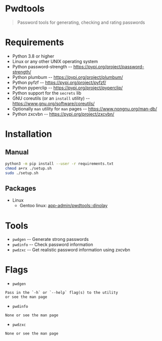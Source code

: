 # Pwdtools

> Password tools for generating, checking and rating passwords

# Requirements

- Python 3.8 or higher
- Linux or any other UNIX operating system
- Python password-strength -- https://pypi.org/project/password-strength/
- Python plumbum -- https://pypi.org/project/plumbum/
- Python pyfzf -- https://pypi.org/project/pyfzf/
- Python pyperclip -- https://pypi.org/project/pyperclip/
- Python support for the `secrets` lib
- GNU coreutils (or an `install` utility) -- https://www.gnu.org/software/coreutils/
- Optionally `man` utility for `man` pages -- https://www.nongnu.org/man-db/
- Python zxcvbn -- https://pypi.org/project/zxcvbn/

# Installation

## Manual

```bash
python3 -m pip install --user -r requirements.txt
chmod a+rx ./setup.sh
sudo ./setup.sh
```

## Packages

- Linux
  - Gentoo linux: [app-admin/pwdtools::dinolay](https://ari-web.xyz/gentooatom/app-admin/pwdtools)

# Tools

- `pwdgen` -- Generate strong passwords
- `pwdinfo` -- Check password information
- `pwdzxc` -- Get realistic password information using zxcvbn

# Flags

- `pwdgen`

```
Pass in the `-h` or `--help` flag(s) to the utility
or see the man page
```

- `pwdinfo`

```
None or see the man page
```

- `pwdzxc`

```
None or see the man page
```
